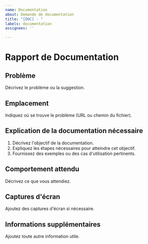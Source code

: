 ```yaml
---
name: Documentation
about: Demande de documentation
title: "[DOC] - "
labels: documentation
assignees: ''

---
```


# Rapport de Documentation

## Problème

Décrivez le problème ou la suggestion.

## Emplacement

Indiquez où se trouve le problème (URL ou chemin du fichier).

## Explication de la documentation nécessaire

1. Décrivez l'objectif de la documentation.
2. Expliquez les étapes nécessaires pour atteindre cet objectif.
3. Fournissez des exemples ou des cas d'utilisation pertinents.

## Comportement attendu

Décrivez ce que vous attendiez.
## Captures d'écran

Ajoutez des captures d'écran si nécessaire.

## Informations supplémentaires

Ajoutez toute autre information utile.
